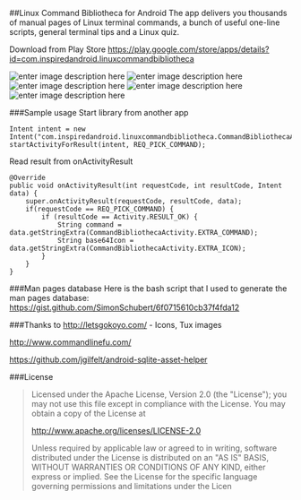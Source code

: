##Linux Command Bibliotheca for Android
The app delivers you thousands of manual pages of Linux terminal commands, a bunch of useful one-line scripts, general terminal tips and a Linux quiz.

Download from Play Store https://play.google.com/store/apps/details?id=com.inspiredandroid.linuxcommandbibliotheca

![enter image description here][1]
![enter image description here][2]
![enter image description here][3]
![enter image description here][4]
![enter image description here][5]

###Sample usage
Start library from another app

    Intent intent = new Intent("com.inspiredandroid.linuxcommandbibliotheca.CommandBibliothecaActivity");
    startActivityForResult(intent, REQ_PICK_COMMAND);

Read result from onActivityResult

    @Override
    public void onActivityResult(int requestCode, int resultCode, Intent data) {
        super.onActivityResult(requestCode, resultCode, data);
        if(requestCode == REQ_PICK_COMMAND) {
	        if (resultCode == Activity.RESULT_OK) {
		        String command = data.getStringExtra(CommandBibliothecaActivity.EXTRA_COMMAND);  
				String base64Icon = data.getStringExtra(CommandBibliothecaActivity.EXTRA_ICON);
            }
        }
    }

###Man pages database
Here is the bash script that I used to generate the man pages database:
https://gist.github.com/SimonSchubert/6f0715610cb37f4fda12

###Thanks to
http://letsgokoyo.com/ - Icons, Tux images

http://www.commandlinefu.com/

https://github.com/jgilfelt/android-sqlite-asset-helper

###License

> Licensed under the Apache License, Version 2.0 (the "License"); you
> may not use this file except in compliance with the License. You may
> obtain a copy of the License at
>
>    http://www.apache.org/licenses/LICENSE-2.0
>
> Unless required by applicable law or agreed to in writing, software
> distributed under the License is distributed on an "AS IS" BASIS,
> WITHOUT WARRANTIES OR CONDITIONS OF ANY KIND, either express or
> implied. See the License for the specific language governing
> permissions and limitations under the Licen


  [1]: https://raw.githubusercontent.com/SimonSchubert/LinuxCommandBibliotheca/master/screen-1.png
  [2]: https://raw.githubusercontent.com/SimonSchubert/LinuxCommandBibliotheca/master/screen-2.png
  [3]: https://raw.githubusercontent.com/SimonSchubert/LinuxCommandBibliotheca/master/screen-3.png
  [4]: https://raw.githubusercontent.com/SimonSchubert/LinuxCommandBibliotheca/master/screen-4.png
  [5]: https://raw.githubusercontent.com/SimonSchubert/LinuxCommandBibliotheca/master/screen-5.png

